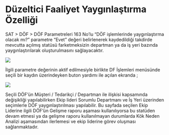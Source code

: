 # Düzeltici Faaliyet Yaygınlaştırma Özelliği

SAT > DÖF > DÖF Parametreleri 163 No’lu “DÖF işlemlerinde yaygınlaştırma olacak mı?” parametre “Evet” değeri belirlenerek kaydedildiği takdirde mevcutta açılmış statüsü farketmeksizin departman ya da iş yeri bazında yaygınlaştırılarak oluşturulmasını sağlayacaktır.

![](https://docsbimser.blob.core.windows.net/imagecontainer/Yaygınlaştırma-9e2769b7-bf2e-470e-8a92-2c2eb03219d5.png)

İlgili parametre değerinin aktif edilmesiyle birlikte   DF İşlemleri menüsünde seçili bir kaydın üzerindeyken buton yardımı ile açılan ekranda ;

![](https://docsbimser.blob.core.windows.net/imagecontainer/Planlama-218e8143-9ca9-4f0e-997f-fad6ff591050.png)

Seçili DÖF’ün Müşteri / Tedarikçi / Departman ile ilişkisi kapsamında değişikliği yapılabilirken Ekip lideri Sorumlu Departmanı ve İş Yeri üzerinden seçimlerle DÖF yaygınlaştırılması yapılabilir.
Bu sayfada seçilen Ekip Liderine ilgili DÖF’ün Gelişme raporu aşaması kullanılıyorsa bu statüden devam etmesi ya da gelişme raporu kullanılmayan durumlarda Kök Neden Analizi aşamasından ilerlemesi ve ekip liderine görev oluşması sağlanmaktadır.

